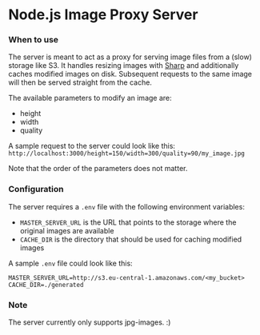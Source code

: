 # Node.js Image Proxy Server

### When to use

The server is meant to act as a proxy for serving image files from a (slow) storage like S3. It handles resizing images with [Sharp](https://github.com/lovell/sharp) and additionally caches modified images on disk. Subsequent requests to the same image will then be served straight from the cache.

The available parameters to modify an image are:
- height
- width
- quality

A sample request to the server could look like this:
`http://localhost:3000/height=150/width=300/quality=90/my_image.jpg`

Note that the order of the parameters does not matter.

### Configuration

The server requires a `.env` file with the following environment variables:
- `MASTER_SERVER_URL` is the URL that points to the storage where the original images are available
- `CACHE_DIR` is the directory that should be used for caching modified images

A sample `.env` file could look like this:
```
MASTER_SERVER_URL=http://s3.eu-central-1.amazonaws.com/<my_bucket>
CACHE_DIR=./generated
```

### Note

The server currently only supports jpg-images. :)
